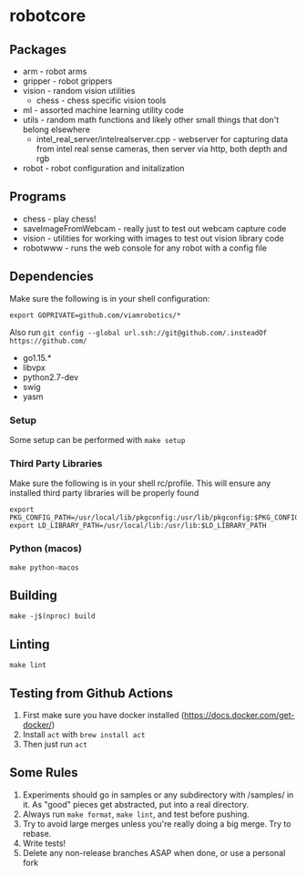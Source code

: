 # robotcore

## Packages

* arm - robot arms
* gripper - robot grippers
* vision - random vision utilities
  * chess - chess specific vision tools
* ml - assorted machine learning utility code
* utils - random math functions and likely other small things that don't belong elsewhere
  * intel_real_server/intelrealserver.cpp - webserver for capturing data from intel real sense cameras, then server via http, both depth and rgb
* robot - robot configuration and initalization

## Programs
* chess - play chess!
* saveImageFromWebcam - really just to test out webcam capture code
* vision - utilities for working with images to test out vision library code
* robotwww - runs the web console for any robot with a config file

## Dependencies

Make sure the following is in your shell configuration:
```
export GOPRIVATE=github.com/viamrobotics/*
```

Also run `git config --global url.ssh://git@github.com/.insteadOf https://github.com/`


* go1.15.*
* libvpx
* python2.7-dev
* swig
* yasm

### Setup

Some setup can be performed with `make setup`

### Third Party Libraries

Make sure the following is in your shell rc/profile. This will ensure any installed third party libraries will be properly found
```
export PKG_CONFIG_PATH=/usr/local/lib/pkgconfig:/usr/lib/pkgconfig:$PKG_CONFIG_PATH
export LD_LIBRARY_PATH=/usr/local/lib:/usr/lib:$LD_LIBRARY_PATH
```

### Python (macos)

```
make python-macos
```

## Building

```
make -j$(nproc) build
```

## Linting

```
make lint
```

## Testing from Github Actions

1. First make sure you have docker installed (https://docs.docker.com/get-docker/)
2. Install `act` with `brew install act`
3. Then just run `act`

## Some Rules
1. Experiments should go in samples or any subdirectory with /samples/ in it. As "good" pieces get abstracted, put into a real directory.
2. Always run `make format`, `make lint`, and test before pushing.
3. Try to avoid large merges unless you're really doing a big merge. Try to rebase.
4. Write tests!
5. Delete any non-release branches ASAP when done, or use a personal fork
